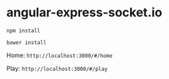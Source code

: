 angular-express-socket.io
=========================

`npm install`

`bower install`

Home: `http://localhost:3000/#/home`

Play: `http://localhost:3000/#/play`